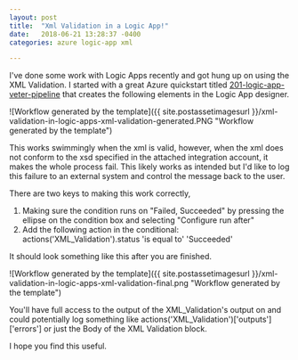 ```yaml
---
layout: post
title:  "Xml Validation in a Logic App!"
date:   2018-06-21 13:28:37 -0400
categories: azure logic-app xml

---
```


I've done some work with Logic Apps recently and got hung up on using the XML Validation.  I started with a great Azure quickstart titled [201-logic-app-veter-pipeline][veter-pipeline] that creates the following elements in the Logic App designer. 

![Workflow generated by the template]({{ site.postassetimagesurl }}/xml-validation-in-logic-apps-xml-validation-generated.PNG "Workflow generated by the template")

This works swimmingly when the xml is valid, however, when the xml does not conform to the xsd specified in the  attached integration account, it makes the whole process fail.  This likely works as intended but I'd like to log this failure to an external system and control the message back to the user.  

There are two keys to making this work correctly, 

  1. Making sure the condition runs on "Failed, Succeeded" by pressing the ellipse on the condition box and selecting "Configure run after"
  2. Add the following action in the conditional: actions('XML_Validation').status 'is equal to' 'Succeeded'

It should look something like this after you are finished. 

![Workflow generated by the template]({{ site.postassetimagesurl }}/xml-validation-in-logic-apps-xml-validation-final.png "Workflow generated by the template")

You'll have full access to the output of the XML_Validation's output on and could potentially log something like actions('XML_Validation')['outputs']['errors'] or just the Body of the XML Validation block.

I hope you find this useful.


[veter-pipeline]: https://github.com/Azure/azure-quickstart-templates/tree/master/201-logic-app-veter-pipeline


